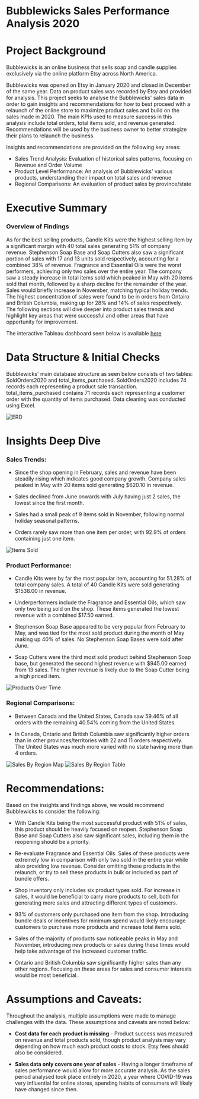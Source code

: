 # Bubblewicks Sales Performance Analysis 2020

# Project Background

Bubblewicks is an online business that sells soap and candle supplies exclusively via the online platform Etsy across North America.

Bubblewicks was opened on Etsy in January 2020 and closed in December of the same year. Data on product sales was recorded by Etsy and provided for analysis. This project seeks to analyse the Bubblewicks' sales data in order to gain insights and recommendations for how to best proceed with a relaunch of the online store to maximize product sales and build on the sales made in 2020. The main KPIs used to measure success in this analysis include total orders, total items sold, and revenue generated. Recommendations will be used by the business owner to better strategize their plans to relaunch the business.

Insights and recommendations are provided on the following key areas:

- Sales Trend Analysis: Evaluation of historical sales patterns, focusing on Revenue and Order Volume
- Product Level Performance: An analysis of Bubblewicks' various products, understanding their impact on total sales and revenue
- Regional Comparisons: An evaluation of product sales by province/state


# Executive Summary

### Overview of Findings

As for the best selling products, Candle Kits were the highest selling item by a significant margin with 40 total sales generating 51% of company revenue. Stephenson Soap Base and Soap Cutters also saw a significant portion of sales with 17 and 13 units sold respectively, accounting for a combined 38% of revenue. Fragrance and Essential Oils were the worst performers, achieving only two sales over the entire year. The company saw a steady increase in total items sold which peaked in May with 20 items sold that month, followed by a sharp decline for the remainder of the year. Sales would briefly increase in November, matching typical holiday trends. The highest concentration of sales were found to be in orders from Ontairo and British Columbia, making up for 28% and 14% of sales respectively. The following sections will dive deeper into product sales trends and highlight key areas that were successful and other areas that have opportunity for improvement.

The interactive Tableau dashboard seen below is available [here](https://public.tableau.com/app/profile/jack.lemere5367/viz/BubblewicksSalesDashboard/Dashboard1?publish=yes)



# Data Structure & Initial Checks

Bubblewicks' main database structure as seen below consists of two tables: SoldOrders2020 and total_items_purchased. SoldOrders2020 includes 74 records each representing a product sale transaction. total_items_purchased contains 71 records each representing a customer order with the quantity of items purchased. Data cleaning was conducted using Excel.

![ERD](https://github.com/JackLemere/Bubblewicks/blob/main/bubblewicks-erd.png)


# Insights Deep Dive
### Sales Trends:

- Since the shop opening in February, sales and revenue have been steadily rising which indicates good company growth. Company sales peaked in May with 20 items sold generating $620.10 in revenue.

- Sales declined from June onwards with July having just 2 sales, the lowest since the first month.

- Sales had a small peak of 9 items sold in November, following normal holiday seasonal patterns.

- Orders rarely saw more than one item per order, with 92.9% of orders containing just one item.


![Items Sold](https://github.com/JackLemere/Bubblewicks/blob/main/bubblewicks-items-sold.png)


### Product Performance:

- Candle Kits were by far the most popular item, accounting for 51.28% of total company sales. A total of 40 Candle Kits were sold generating $1538.00 in revenue. 
  
- Underperformers include the Fragrance and Essential Oils, which saw only two being sold on the shop. These items generated the lowest revenue with a combined $17.50 earned.

- Stephenson Soap Base appeared to be very popular from February to May, and was tied for the most sold product during the month of May making up 40% of sales. No Stephenson Soap Bases were sold after June. 

- Soap Cutters were the third most sold product behind Stephenson Soap base, but generated the second highest revenue with $945.00 earned from 13 sales. The higher revenue is likely due to the Soap Cutter being a high priced item.


![Products Over Time](https://github.com/JackLemere/Bubblewicks/blob/main/bubblewicks-top-selling.png)


### Regional Comparisons:

- Between Canada and the United States, Canada saw 59.46% of all orders with the remaining 40.54% coming from the United States.

- In Canada, Ontario and British Columbia saw significantly higher orders than in other provinces/territories with 22 and 11 orders respectively. The United States was much more varied with no state having more than 4 orders.

![Sales By Region Map](https://github.com/JackLemere/Bubblewicks/blob/main/bubblewicks-geo.png)
![Sales By Region Table](https://github.com/JackLemere/Bubblewicks/blob/main/bubblewicks-states.png)


# Recommendations:

Based on the insights and findings above, we would recommend Bubblewicks to consider the following: 

- With Candle Kits being the most successful product with 51% of sales, this product should be heavily focused on reopen. Stephenson Soap Base and Soap Cutters also saw significant sales, including them in the reopening should be a priority.

- Re-evaluate Fragrance and Essential Oils. Sales of these products were extremely low in comparison with only two sold in the entire year while also providing low revenue. Consider omitting these products in the relaunch, or try to sell these products in bulk or included as part of bundle offers.

- Shop inventory only includes six product types sold. For increase in sales, it would be beneficial to carry more products to sell, both for generating more sales and attracting different types of customers.

- 93% of customers only purchased one item from the shop. Introducing bundle deals or incentives for minimum spend would likely encourage customers to purchase more products and increase total items sold. 

- Sales of the majority of products saw noticeable peaks in May and November, introducing new products or sales during these times would help take advantage of the increased customer traffic.

- Ontario and British Columbia saw significantly higher sales than any other regions. Focusing on these areas for sales and consumer interests would be most beneficial.



# Assumptions and Caveats:

Throughout the analysis, multiple assumptions were made to manage challenges with the data. These assumptions and caveats are noted below:

- **Cost data for each product is missing** - Product success was measured on revenue and total products sold, though product analysis may vary depending on how much each product costs to stock. Etsy fees should also be considered.

- **Sales data only covers one year of sales** - Having a longer timeframe of sales performance would allow for more accurate analysis. As the sales period analysed took place entirely in 2020, a year where COVID-19 was very influential for online stores, spending habits of consumers will likely have changed since then.
